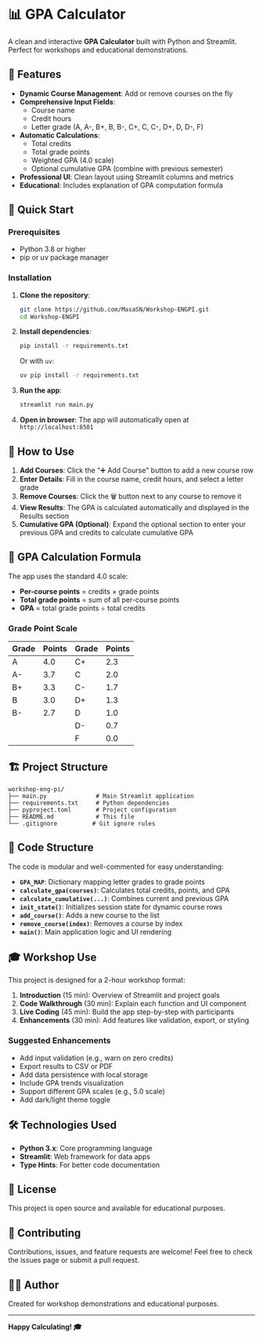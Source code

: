# 📊 GPA Calculator

A clean and interactive **GPA Calculator** built with Python and Streamlit. Perfect for workshops and educational demonstrations.

## 🎯 Features

- **Dynamic Course Management**: Add or remove courses on the fly
- **Comprehensive Input Fields**:
  - Course name
  - Credit hours
  - Letter grade (A, A-, B+, B, B-, C+, C, C-, D+, D, D-, F)
- **Automatic Calculations**:
  - Total credits
  - Total grade points
  - Weighted GPA (4.0 scale)
  - Optional cumulative GPA (combine with previous semester)
- **Professional UI**: Clean layout using Streamlit columns and metrics
- **Educational**: Includes explanation of GPA computation formula

## 🚀 Quick Start

### Prerequisites

- Python 3.8 or higher
- pip or uv package manager

### Installation

1. **Clone the repository**:
   ```bash
   git clone https://github.com/MasaSN/Workshop-ENGPI.git
   cd Workshop-ENGPI
   ```

2. **Install dependencies**:
   ```bash
   pip install -r requirements.txt
   ```
   
   Or with `uv`:
   ```bash
   uv pip install -r requirements.txt
   ```

3. **Run the app**:
   ```bash
   streamlit run main.py
   ```

4. **Open in browser**: The app will automatically open at `http://localhost:8501`

## 📖 How to Use

1. **Add Courses**: Click the "➕ Add Course" button to add a new course row
2. **Enter Details**: Fill in the course name, credit hours, and select a letter grade
3. **Remove Courses**: Click the 🗑️ button next to any course to remove it
4. **View Results**: The GPA is calculated automatically and displayed in the Results section
5. **Cumulative GPA (Optional)**: Expand the optional section to enter your previous GPA and credits to calculate cumulative GPA

## 📐 GPA Calculation Formula

The app uses the standard 4.0 scale:

- **Per-course points** = credits × grade points
- **Total grade points** = sum of all per-course points
- **GPA** = total grade points ÷ total credits

### Grade Point Scale

| Grade | Points | Grade | Points |
|-------|--------|-------|--------|
| A     | 4.0    | C+    | 2.3    |
| A-    | 3.7    | C     | 2.0    |
| B+    | 3.3    | C-    | 1.7    |
| B     | 3.0    | D+    | 1.3    |
| B-    | 2.7    | D     | 1.0    |
|       |        | D-    | 0.7    |
|       |        | F     | 0.0    |

## 🏗️ Project Structure

```
workshop-eng-pi/
├── main.py              # Main Streamlit application
├── requirements.txt     # Python dependencies
├── pyproject.toml       # Project configuration
├── README.md            # This file
└── .gitignore          # Git ignore rules
```

## 🧩 Code Structure

The code is modular and well-commented for easy understanding:

- **`GPA_MAP`**: Dictionary mapping letter grades to grade points
- **`calculate_gpa(courses)`**: Calculates total credits, points, and GPA
- **`calculate_cumulative(...)`**: Combines current and previous GPA
- **`init_state()`**: Initializes session state for dynamic course rows
- **`add_course()`**: Adds a new course to the list
- **`remove_course(index)`**: Removes a course by index
- **`main()`**: Main application logic and UI rendering

## 🎓 Workshop Use

This project is designed for a 2-hour workshop format:

1. **Introduction** (15 min): Overview of Streamlit and project goals
2. **Code Walkthrough** (30 min): Explain each function and UI component
3. **Live Coding** (45 min): Build the app step-by-step with participants
4. **Enhancements** (30 min): Add features like validation, export, or styling

### Suggested Enhancements

- Add input validation (e.g., warn on zero credits)
- Export results to CSV or PDF
- Add data persistence with local storage
- Include GPA trends visualization
- Support different GPA scales (e.g., 5.0 scale)
- Add dark/light theme toggle

## 🛠️ Technologies Used

- **Python 3.x**: Core programming language
- **Streamlit**: Web framework for data apps
- **Type Hints**: For better code documentation

## 📝 License

This project is open source and available for educational purposes.

## 🤝 Contributing

Contributions, issues, and feature requests are welcome! Feel free to check the issues page or submit a pull request.

## 👨‍💻 Author

Created for workshop demonstrations and educational purposes.

---

**Happy Calculating! 🎓**
